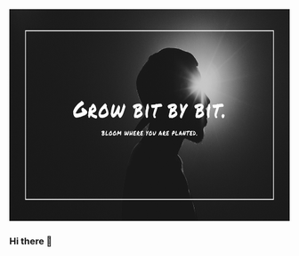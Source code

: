 <img src="https://github.com/rmyordanov/rmyordanov/blob/main/rmyordanov%20github%20cover.png" height="380" width="100%"/>

### Hi there 👋


